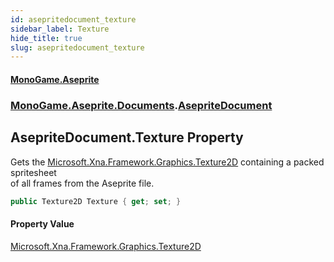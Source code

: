 ```yaml
---
id: asepritedocument_texture
sidebar_label: Texture
hide_title: true
slug: asepritedocument_texture
---
```

#### [MonoGame.Aseprite](index 'index')
### [MonoGame.Aseprite.Documents](monogame_aseprite_documents 'MonoGame.Aseprite.Documents').[AsepriteDocument](asepritedocument 'MonoGame.Aseprite.Documents.AsepriteDocument')
## AsepriteDocument.Texture Property
Gets the [Microsoft.Xna.Framework.Graphics.Texture2D](https://docs.microsoft.com/en-us/dotnet/api/Microsoft.Xna.Framework.Graphics.Texture2D 'Microsoft.Xna.Framework.Graphics.Texture2D') containing a packed spritesheet  
of all frames from the Aseprite file.  
```csharp
public Texture2D Texture { get; set; }
```
#### Property Value
[Microsoft.Xna.Framework.Graphics.Texture2D](https://docs.microsoft.com/en-us/dotnet/api/Microsoft.Xna.Framework.Graphics.Texture2D 'Microsoft.Xna.Framework.Graphics.Texture2D')  
